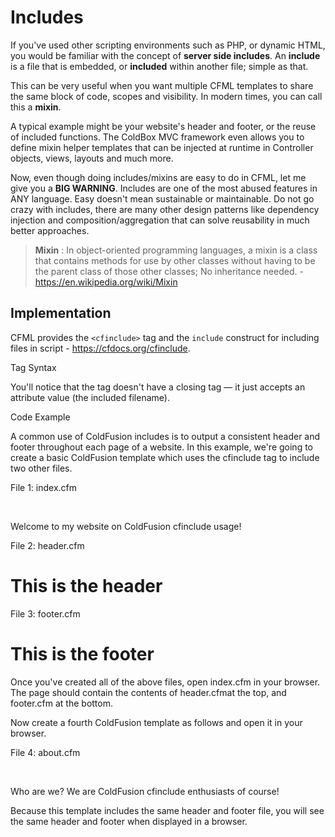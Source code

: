 # Includes

If you've used other scripting environments such as PHP, or dynamic HTML, you would be familiar with the concept of **server side includes**.  An **include** is a file that is embedded, or **included** within another file; simple as that. 

This can be very useful when you want multiple CFML templates to share the same block of code, scopes and visibility.  In modern times, you can call this a **mixin**. 

A typical example might be your website's header and footer, or the reuse of included functions.  The ColdBox MVC framework even allows you to define mixin helper templates that can be injected at runtime in Controller objects, views, layouts and much more.

Now, even though doing includes/mixins are easy to do in CFML, let me give you a **BIG WARNING**.  Includes are one of the most abused features in ANY language.  Easy doesn't mean sustainable or maintainable.  Do not go crazy with includes, there are many other design patterns like dependency injection and composition/aggregation that can solve reusability in much better approaches.

> **Mixin** : In object-oriented programming languages, a mixin is a class that contains methods for use by other classes without having to be the parent class of those other classes; No inheritance needed. - https://en.wikipedia.org/wiki/Mixin

## Implementation

CFML provides the `<cfinclude>` tag and the `include` construct for including files in script - https://cfdocs.org/cfinclude.

Tag Syntax

You'll notice that the <cfinclude> tag doesn't have a closing tag — it just accepts an attribute value (the included filename).


<cfinclude template="included_filename">
Code Example

A common use of ColdFusion includes is to output a consistent header and footer throughout each page of a website. In this example, we're going to create a basic ColdFusion template which uses the cfinclude tag to include two other files.

File 1: index.cfm


<cfinclude template="header.cfm">
​
<p>Welcome to my website on ColdFusion cfinclude usage!</p>
​
<cfinclude template="footer.cfm">
File 2: header.cfm


<h1>This is the header</h1>
File 3: footer.cfm


<h1>This is the footer</h1>
Once you've created all of the above files, open index.cfm in your browser. The page should contain the contents of header.cfmat the top, and footer.cfm at the bottom.

Now create a fourth ColdFusion template as follows and open it in your browser.

File 4: about.cfm


<cfinclude template="header.cfm">
​
<p>Who are we? We are ColdFusion cfinclude enthusiasts of course!</p>
​
<cfinclude template="footer.cfm">
Because this template includes the same header and footer file, you will see the same header and footer when displayed in a browser.